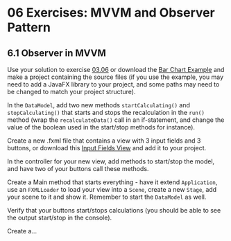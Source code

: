 # 06 Exercises: MVVM and Observer Pattern

## 6.1 Observer in MVVM

Use your solution to exercise [03.06](https://github.com/MichaelViuff/SDJ2/tree/main/03%20Observer%20Pattern#36-data-representation) or download the [Bar Chart Example](https://github.com/MichaelViuff/SDJ2/tree/main/03%20Observer%20Pattern/Examples/JavaFX%20Charts) and make a project containing the source files (if you use the example, you may need to add a JavaFX library to your project, and some paths may need to be changed to match your project structure).

In the `DataModel`, add two new methods `startCalculating()` and `stopCalculating()` that starts and stops the recalculation in the `run()` method (wrap the `recalculateData()` call in an if-statement, and change the value of the boolean used in the start/stop methods for instance).

Create a new .fxml file that contains a view with 3 input fields and 3 buttons, or download this [Input Fields View]() and add it to your project.

In the controller for your new view, add methods to start/stop the model, and have two of your buttons call these methods.

Create a Main method that starts everything - have it extend `Application`, use an `FXMLLoader` to load your view into a `Scene`, create a new `Stage`, add your scene to it and show it. Remember to start the `DataModel` as well.

Verify that your buttons start/stops calculations (you should be able to see the output start/stop in the console).

Create a...
